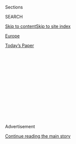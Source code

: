 <div id="app">

<div>

<div>

<div>

<div class="NYTAppHideMasthead css-1q2w90k e1suatyy0">

<div class="section css-ui9rw0 e1suatyy2">

<div class="css-eph4ug er09x8g0">

<div class="css-6n7j50">

</div>

<span class="css-1dv1kvn">Sections</span>

<div class="css-10488qs">

<span class="css-1dv1kvn">SEARCH</span>

</div>

[Skip to content](#site-content)[Skip to site
index](#site-index)

</div>

<div id="masthead-section-label" class="css-1wr3we4 eaxe0e00">

[Europe](https://www.nytimes.com/section/world/europe)

</div>

<div class="css-10698na e1huz5gh0">

</div>

</div>

<div id="masthead-bar-one" class="section hasLinks css-15hmgas e1csuq9d3">

<div class="css-uqyvli e1csuq9d0">

</div>

<div class="css-1uqjmks e1csuq9d1">

</div>

<div class="css-9e9ivx">

[](https://myaccount.nytimes.com/auth/login?response_type=cookie&client_id=vi)

</div>

<div class="css-1bvtpon e1csuq9d2">

[Today’s
Paper](https://www.nytimes.com/section/todayspaper)

</div>

</div>

</div>

</div>

<div data-aria-hidden="false">

<div id="site-content" data-role="main">

<div>

<div class="css-1aor85t" style="opacity:0.000000001;z-index:-1;visibility:hidden">

<div class="css-1hqnpie">

<div class="css-epjblv">

<span class="css-17xtcya">[Europe](/section/world/europe)</span><span class="css-x15j1o">|</span><span class="css-fwqvlz">How
a Poisoning in Bulgaria Exposed Russian Assassins in
Europe</span>

</div>

<div class="css-k008qs">

<div class="css-1iwv8en">

<span class="css-18z7m18"></span>

<div>

</div>

</div>

<span class="css-1n6z4y">https://nyti.ms/2Zfr2rs</span>

<div class="css-1705lsu">

<div class="css-4xjgmj">

<div class="css-4skfbu" data-role="toolbar" data-aria-label="Social Media Share buttons, Save button, and Comments Panel with current comment count" data-testid="share-tools">

  - 
  - 
  - 
  - 
    
    <div class="css-6n7j50">
    
    </div>

  - 

</div>

</div>

</div>

</div>

</div>

</div>

<div id="NYT_TOP_BANNER_REGION" class="css-13pd83m">

</div>

<div id="top-wrapper" class="css-1sy8kpn">

<div id="top-slug" class="css-l9onyx">

Advertisement

</div>

[Continue reading the main
story](#after-top)

<div class="ad top-wrapper" style="text-align:center;height:100%;display:block;min-height:250px">

<div id="top" class="place-ad" data-position="top" data-size-key="top">

</div>

</div>

<div id="after-top">

</div>

</div>

<div>

<div id="sponsor-wrapper" class="css-1hyfx7x">

<div id="sponsor-slug" class="css-19vbshk">

Supported by

</div>

[Continue reading the main
story](#after-sponsor)

<div id="sponsor" class="ad sponsor-wrapper" style="text-align:center;height:100%;display:block">

</div>

<div id="after-sponsor">

</div>

</div>

<div class="css-186x18t">

</div>

<div class="css-1vkm6nb ehdk2mb0">

# How a Poisoning in Bulgaria Exposed Russian Assassins in Europe

</div>

For years, members of a secret team, Unit 29155, operated without
Western security officials having any idea about their activities. But
an attack on an arms dealer in Sofia helped blow their cover.

<div class="css-79elbk" data-testid="photoviewer-wrapper">

<div class="css-z3e15g" data-testid="photoviewer-wrapper-hidden">

</div>

<div class="css-1a48zt4 ehw59r15" data-testid="photoviewer-children">

![<span class="css-16f3y1r e13ogyst0" data-aria-hidden="true">The arms
dealer Emilian Gebrev in Sofia, Bulgaria, in 2017. He survived two
poisoning attacks in 2015 that were eventually linked to a Russian hit
squad.</span><span class="css-cnj6d5 e1z0qqy90" itemprop="copyrightHolder"><span class="css-1ly73wi e1tej78p0">Credit...</span><span><span>Nikolay
Doychinov/Agence France-Presse — Getty
Images</span></span></span>](https://static01.nyt.com/images/2019/12/22/world/22bulgaria1/merlin_150422367_7e8be145-064f-479a-b88a-e1f4d6ad3880-articleLarge.jpg?quality=75&auto=webp&disable=upscale)

</div>

</div>

<div class="css-18e8msd">

<div class="css-vp77d3 epjyd6m0">

<div class="css-hus3qt ey68jwv0" data-aria-hidden="true">

[![Michael
Schwirtz](https://static01.nyt.com/images/2018/02/20/multimedia/author-michael-schwirtz/author-michael-schwirtz-thumbLarge-v2.jpg
"Michael Schwirtz")](https://www.nytimes.com/by/michael-schwirtz)

</div>

<div class="css-1baulvz">

By [<span class="css-1baulvz last-byline" itemprop="name">Michael
Schwirtz</span>](https://www.nytimes.com/by/michael-schwirtz)

</div>

</div>

  - Dec. 22,
    2019

  - 
    
    <div class="css-4xjgmj">
    
    <div class="css-d8bdto" data-role="toolbar" data-aria-label="Social Media Share buttons, Save button, and Comments Panel with current comment count" data-testid="share-tools">
    
      - 
      - 
      - 
      - 
        
        <div class="css-6n7j50">
        
        </div>
    
      - 
    
    </div>
    
    </div>

</div>

</div>

<div class="section meteredContent css-1r7ky0e" name="articleBody" itemprop="articleBody">

<div class="css-1fanzo5 StoryBodyCompanionColumn">

<div class="css-53u6y8">

SOFIA, Bulgaria — The Russian assassin used an alias, Sergei Fedotov,
and slipped into Bulgaria unnoticed, checking into a hotel in Sofia near
the office of a local arms manufacturer who had been selling ammunition
to Ukraine.

He led a team of three men.

Within days, one man sneaked into a locked parking garage, smeared
poison on the handle of the arms manufacturer’s car, then left,
undetected, except for blurry images captured by surveillance video.

Shortly after, the arms manufacturer, Emilian Gebrev, was meeting with
business partners at a rooftop restaurant when he began to hallucinate
and vomit.

The poisoning left Mr. Gebrev, now 65, hospitalized for a month. His son
was poisoned, and so was another top executive at his company. When Mr.
Gebrev was discharged, the assassins poisoned him and his son again, at
their summer home on the Black Sea. They all survived, though Mr.
Gebrev’s business has yet to recover fully.

</div>

</div>

<div class="css-1fanzo5 StoryBodyCompanionColumn">

<div class="css-53u6y8">

The assassination attempts in 2015 were remarkable not only for their
brazenness and persistence, but also because security and intelligence
officials in the West initially did not notice. Bulgarian prosecutors
looked at the case, failed to unearth any evidence and closed it.

Now Western security and intelligence officials say the Bulgaria
poisonings were a critical clue that helped expose a campaign by the
Kremlin and its sprawling web of intelligence operatives to eliminate
Russia’s enemies abroad and destabilize the West.

</div>

</div>

<div class="css-79elbk" data-testid="photoviewer-wrapper">

<div class="css-z3e15g" data-testid="photoviewer-wrapper-hidden">

</div>

<div class="css-1a48zt4 ehw59r15" data-testid="photoviewer-children">

![<span class="css-16f3y1r e13ogyst0" data-aria-hidden="true">President
Vladimir V. Putin of Russia in Moscow this month. He is pushing hard to
re-establish his country as a world
power.</span><span class="css-cnj6d5 e1z0qqy90" itemprop="copyrightHolder"><span class="css-1ly73wi e1tej78p0">Credit...</span><span>Aleksey
Nikolskyi/Sputnik, via
Reuters</span></span>](https://static01.nyt.com/images/2019/12/22/world/22bulgaria2/merlin_165799545_171d5056-5129-4ca7-9e84-25e083e8c6ad-articleLarge.jpg?quality=75&auto=webp&disable=upscale)

</div>

</div>

<div class="css-1fanzo5 StoryBodyCompanionColumn">

<div class="css-53u6y8">

“With Bulgaria, there was an ‘aha’ moment,” said one European security
official, who spoke on condition of anonymity to discuss classified
intelligence matters. “We looked at it and thought, damn, everything
aligned.”

Entering his third decade in power, President Vladimir V. Putin of
Russia is pushing hard to re-establish Russia as a world power. Russia
cannot compete economically or militarily with the United States and
China, so Mr. Putin is waging an asymmetric shadow war. Russian
mercenaries are fighting in
[Syria](https://www.nytimes.com/2018/05/24/world/middleeast/american-commandos-russian-mercenaries-syria.html),
[Libya](https://www.nytimes.com/2019/11/05/world/middleeast/russia-libya-mercenaries.html)
and
[Ukraine](https://www.nytimes.com/2014/05/28/world/europe/ukraine.html?searchResultPosition=2).
Russian hackers are sowing discord through disinformation and working to
undermine elections.

</div>

</div>

<div class="css-1fanzo5 StoryBodyCompanionColumn">

<div class="css-53u6y8">

Russian assassins have also been busy.

In October, [The New York Times
revealed](https://www.nytimes.com/2019/10/08/world/europe/unit-29155-russia-gru.html)
that a specialized group of Russian intelligence operatives — Unit 29155
— had for years been assigned to carry out killings and political
disruption campaigns in Europe. Intelligence and security officials say
the unit is responsible for the [assassination attempt last year against
Sergei V.
Skripal](https://www.nytimes.com/2018/03/05/world/europe/russian-spy-falls-ill-in-britain-again.html),
a Russian former spy in Britain; a failed operation in 2016 to [provoke
a military coup in
Montenegro](https://www.nytimes.com/2016/11/26/world/europe/finger-pointed-at-russians-in-alleged-coup-plot-in-montenegro.html);
and a campaign to destabilize Moldova.

Western intelligence agencies now know the name of the unit’s commanding
officer, Maj. Gen. Andrei V. Averyanov, and the location of its
headquarters in Moscow. Based on interviews with officials in Europe and
the United States, it is also now clear that the assassination attempts
against Mr. Gebrev served as a kind of Rosetta Stone that helped Western
intelligence agencies to discover Unit 29155 — and to decipher the kind
of threat it presented.

<div class="css-79elbk" data-testid="photoviewer-wrapper">

<div class="css-z3e15g" data-testid="photoviewer-wrapper-hidden">

</div>

<div class="css-1a48zt4 ehw59r15" data-testid="photoviewer-children">

<div class="css-zgakxe erfvjey0">

<span class="css-1ly73wi e1tej78p0">Image</span>

<div class="css-zjzyr8">

<div data-testid="lazyimage-container" style="height:580px">

</div>

</div>

</div>

<span class="css-16f3y1r e13ogyst0" data-aria-hidden="true">Maj. Gen.
Andrei V.
Averyanov</span><span class="css-cnj6d5 e1z0qqy90" itemprop="copyrightHolder"><span class="css-1ly73wi e1tej78p0">Credit...</span><span>Agence
France-Presse — Getty Images</span></span>

</div>

</div>

Since the original Times story, more information has come to light,
including the true identities of some of the unit’s members and other
possible activities in Spain and France. This month, [Germany expelled
two Russian
diplomats](https://www.nytimes.com/2019/12/04/world/europe/germany-assassination-russia.html)
as punishment for [the daylight assassination in
Berlin](https://www.nytimes.com/2019/09/26/world/europe/berlin-murder-russia.html)
of a former Chechen rebel commander, though it is unclear whether
operatives from 29155 were involved.

Security and intelligence officials are still working to understand how
and why the unit is assigned certain targets. Even now, investigators
have not determined the precise motive in the Gebrev case. Most likely,
intelligence officials say, Mr. Gebrev was a target because of the way
his business rankled the Kremlin: his arms sales to Ukraine, his
company’s intrusion into markets long dominated by Russia, and his
efforts to purchase a weapons factory coveted by a Russian oligarch.

Mr. Gebrev says he also believes that local business rivals or
politicians might somehow be involved.

“I have been thrown to the wolves,” Mr. Gebrev said in an interview.
“But why and how, I’m still asking myself.”

</div>

</div>

<div class="css-1fanzo5 StoryBodyCompanionColumn">

<div class="css-53u6y8">

## A Visit to the Afterlife

The poison took effect slowly.

Mr. Gebrev first realized something was wrong on the evening of April
27, 2015, when his right eye suddenly turned “as red as the red on the
Russian flag.” It felt, he said, as if someone had dumped a bucket of
sand into his pupil.

The next evening, Mr. Gebrev went to his favorite restaurant on the 19th
floor of the Hotel Marinela, a luxury hangout in Sofia, the Bulgarian
capital, where the clientele can pose for selfies with the peacocks
wandering freely around the bar. At dinner, Mr. Gebrev began to vomit
violently and was rushed to a military hospital. There, he began to see
explosions of vivid colors. Then, his field of vision suddenly turned to
black and white.

As his hallucinations intensified, he imagined angry, fantastical
creatures that threatened to drag him away.

“I visited the afterlife three times, by my estimate,” he said in one of
a series of interviews conducted over the past half year. “The doctors
said they almost lost me.”

A day later, the company’s production manager, Valentin Tahchiev, was
hospitalized, too. Days after that, Mr. Gebrev’s son, Hristo, who was
being groomed to lead Mr. Gebrev’s company, Emco, was also rushed to
intensive care.

“When they get rid of me and my son, the company will be destroyed,” Mr.
Gebrev said later. “Who would sign contracts? Who has the rights?”

</div>

</div>

<div class="css-1fanzo5 StoryBodyCompanionColumn">

<div class="css-53u6y8">

For the next month, as Mr. Gebrev recuperated in the hospital, the
Bulgarian authorities made little progress on the case. In a former
Soviet satellite country with a long history of contract killings, the
Bulgarian news media barely paid attention. The prosecutor general
suggested that Mr. Gebrev had been sickened by tainted arugula.
Eventually, though, officials concluded that all three men had been
poisoned.

</div>

</div>

<div class="css-79elbk" data-testid="photoviewer-wrapper">

<div class="css-z3e15g" data-testid="photoviewer-wrapper-hidden">

</div>

<div class="css-1a48zt4 ehw59r15" data-testid="photoviewer-children">

<div class="css-1xdhyk6 erfvjey0">

<span class="css-1ly73wi e1tej78p0">Image</span>

<div class="css-zjzyr8">

<div data-testid="lazyimage-container" style="height:257.77777777777777px">

</div>

</div>

</div>

<span class="css-16f3y1r e13ogyst0" data-aria-hidden="true">“I visited
the afterlife three times by my estimate,” Mr. Gebrev, left, said. “The
doctors said they almost lost
me.”</span><span class="css-cnj6d5 e1z0qqy90" itemprop="copyrightHolder"><span class="css-1ly73wi e1tej78p0">Credit...</span><span>Nikolay
Doychinov/Agence France-Presse — Getty Images</span></span>

</div>

</div>

<div class="css-1fanzo5 StoryBodyCompanionColumn">

<div class="css-53u6y8">

In late May, Mr. Gebrev was released from the hospital and joined his
son at the family vacation home on the Black Sea. There, the two men
were poisoned again. This time, the symptoms were less dramatic and they
drove themselves back to Sofia and checked into the same hospital for
about two weeks.

Despite two poisonings, Bulgarian prosecutors failed to unearth any
leads or evidence. Bulgarian intelligence agencies never reported
detecting a Russian assassination team in the country, and possibly
never realized it had been there.

“Anytime it’s linked to something with Russia, Bulgarian intelligence is
very impotent,” said Rosen Plevneliev, who was Bulgaria’s president at
the time of the poisonings. “Bulgarian intelligence is not willing to
counter Russian intelligence and hybrid warfare.”

When the hospital failed to determine the substance used in the
poisoning, Mr. Gebrev enlisted a Finnish laboratory, Verifin, which
detected two chemicals in his urine, including diethyl phosphonate,
which is found in pesticides. The other chemical could not be
identified.

By the following summer, the Bulgarian authorities had dropped the case.
They apparently had no idea that Unit 29155 even existed. Neither did
intelligence and security officials in the rest of Europe.

Yet as Mr. Gebrev’s case remained colder than cold, members of Unit
29155 were very busy, according to partial travel records reviewed by
The Times. From 2016 to 2018, operatives made at least two dozen trips
from Moscow to different European countries.

</div>

</div>

<div class="css-1fanzo5 StoryBodyCompanionColumn">

<div class="css-53u6y8">

Their operation in Bulgaria most likely would never have been detected.

Then there was another poisoning.

## An Unexpected Breakthrough

In March 2018, a former Russian spy named Sergei V. Skripal was poisoned
by a lethal nerve agent in the English town of Salisbury. He began
ranting at a restaurant and fell into a coma before clawing his way back
to life. It was the first recorded use of a chemical weapon in Europe
since World War II, and it touched off a frantic investigation to
determine the extent of the threat.

British prosecutors [attributed the attack to
assassins](https://www.nytimes.com/2018/09/05/world/europe/russia-uk-novichok-skripal.html)
working for Russia’s military intelligence agency, known widely as the
G.R.U. Working with European allies, the British authorities analyzed
travel records of known Russian operatives. One stood out, a man using a
Russian passport with the name of Sergei
Fedotov.

</div>

</div>

<div class="css-79elbk" data-testid="photoviewer-wrapper">

<div class="css-z3e15g" data-testid="photoviewer-wrapper-hidden">

</div>

<div class="css-1a48zt4 ehw59r15" data-testid="photoviewer-children">

<div class="css-1xdhyk6 erfvjey0">

<span class="css-1ly73wi e1tej78p0">Image</span>

<div class="css-zjzyr8">

<div data-testid="lazyimage-container" style="height:257.1333333333334px">

</div>

</div>

</div>

<span class="css-16f3y1r e13ogyst0" data-aria-hidden="true">Military
personnel investigating the poisoning of Sergei V. Skripal in Salisbury,
England, last
year.</span><span class="css-cnj6d5 e1z0qqy90" itemprop="copyrightHolder"><span class="css-1ly73wi e1tej78p0">Credit...</span><span>Chris
J Ratcliffe/Getty Images</span></span>

</div>

</div>

<div class="css-1fanzo5 StoryBodyCompanionColumn">

<div class="css-53u6y8">

For five years, he had traveled extensively in Europe, visiting Serbia,
Spain and Switzerland. He was in London a few days before Mr. Skripal
was poisoned, leaving shortly after that attack, and British authorities
have now identified him as the commander of the team that poisoned Mr.
Skripal.

It also turned out that he had been in Bulgaria in 2015, making three
visits: in February; in April, when Mr. Gebrev was first poisoned; and
again in late May, coinciding with the second poisoning.

Investigators from the Britain-based open-source news outlet Bellingcat
[have identified the
man](https://www.bellingcat.com/news/uk-and-europe/2019/02/14/third-suspect-in-skripal-poisoning-identified-as-denis-sergeev-high-ranking-gru-officer/)
using the Fedotov alias as Denis V. Sergeev, a high-ranking G.R.U.
officer and a veteran of Russia’s wars in the North Caucasus. The
British authorities confirmed the accuracy of the report.

</div>

</div>

<div class="css-1fanzo5 StoryBodyCompanionColumn">

<div class="css-53u6y8">

The revelation that he was connected to the poisonings in both England
and Bulgaria was critical in helping Western officials conclude that
these were not one-off Russian attacks but rather part of a coordinated
campaign run by Unit 29155.

In recent weeks, another operation possibly involving the man known as
Mr. Fedotov has emerged in Spain. The highest criminal court there is
investigating whether Mr. Fedotov and other Russian operatives might
have had some involvement in the protests that destabilized Catalonia in
October 2017. Travel records show that he arrived in Barcelona a few
days before the region held an independence referendum that
month.

</div>

</div>

<div class="css-79elbk" data-testid="photoviewer-wrapper">

<div class="css-z3e15g" data-testid="photoviewer-wrapper-hidden">

</div>

<div class="css-1a48zt4 ehw59r15" data-testid="photoviewer-children">

<div class="css-1xdhyk6 erfvjey0">

<span class="css-1ly73wi e1tej78p0">Image</span>

<div class="css-zjzyr8">

<div data-testid="lazyimage-container" style="height:262.2888888888889px">

</div>

</div>

</div>

<span class="css-16f3y1r e13ogyst0" data-aria-hidden="true">The
headquarters of Russia’s military intelligence agency, known widely as
the G.R.U., in
Moscow.</span><span class="css-cnj6d5 e1z0qqy90" itemprop="copyrightHolder"><span class="css-1ly73wi e1tej78p0">Credit...</span><span>Natalia
Kolesnikova/Agence France-Presse — Getty Images</span></span>

</div>

</div>

<div class="css-1fanzo5 StoryBodyCompanionColumn">

<div class="css-53u6y8">

During his visits to Bulgaria two years earlier, Mr. Fedotov was joined
by other officers. For the April 2015 poisoning, it was two men using
the aliases Georgi Gorshkov and Sergei Pavlov, according to two European
security officials, who requested anonymity to discuss sensitive
intelligence matters. The man using the Pavlov identity also visited
London a year before the Skripal poisoning, possibly in preparation for
the attack.

Armed with new evidence provided by the British, the Bulgarian
prosecutor general, Sotir Tsatsarov, reopened the case in October 2018.
Almost immediately, investigators discovered fresh clues. Before the
initial poisoning, Mr. Fedotov and two other operatives from Unit 29155
had checked into the Hill Hotel, in the same complex where Mr. Gebrev
has his office. They insisted, prosecutors now say, on rooms with views
of the entrance to an underground parking garage where Emco executives
kept their cars.

In the garage, prosecutors discovered grainy surveillance video that
showed a well-dressed figure approaching Mr. Gebrev’s gray Nissan, as
well as the cars owned by Mr. Gebrev’s son and by the production
manager. The figure appears to smear something on the handles of all
three cars. Western intelligence officials have surmised that the
substance was a poison.

The surveillance video was described to The Times by two security
officials familiar with its contents, but who had not watched it
themselves. They requested anonymity to discuss a live investigation.
This month, the office of Mr. Tsatsarov, the prosecutor general,
confirmed the existence of the video — but said that its poor quality
prevented investigators from identifying the well-dressed figure. Mr.
Tsatsarov, whose term ended on Wednesday, has sent the video for
analysis by the Federal Bureau of Investigation.

</div>

</div>

<div class="css-1fanzo5 StoryBodyCompanionColumn">

<div class="css-53u6y8">

Travel information shared with The Times shows that all three assassins
with Unit 29155 left Bulgaria on April 28, as Mr. Gebrev lay in the
hospital imagining monsters trying to tear him apart.

## Bad Arugula

There is little doubt that Mr. Gebrev’s profession — the manufacture and
sale of munitions and light weapons — places him in a risky field,
especially in Bulgaria.

In recent years, the Kremlin has grown increasingly alarmed as smaller
countries have nibbled away at Russia’s dominance in the arms industry.
At [a meeting in June](http://kremlin.ru/events/president/news/60812)
with high-ranking security officials, Mr. Putin warned that Russia’s
position in the industry was threatened.

“New factors, complicating our work with our partners in military and
technical cooperation — including competitive fights and increasingly
aggressive use of unscrupulous methods of political blackmail, and
sanctions — demand attention and an adequate response,” Mr. Putin said.
“We need to do everything we can to preserve Russia’s leading position
in the world arms market.”

Bulgaria now sells more than 1.2 billion euros, about $1.3 billion, in
weapons annually, a relatively modest figure for the sector, but a sum
that has not gone unnoticed by Moscow. Tihomir Bezlov, a security
analyst, says he believes that is what made Mr. Gebrev a target.

“This is really big trouble for Russia,” said Mr. Bezlov, of the Center
for the Study of Democracy in Sofia. “We don’t produce planes and tanks,
but in this area of light weapons, this is serious
competition.”

</div>

</div>

<div class="css-79elbk" data-testid="photoviewer-wrapper">

<div class="css-z3e15g" data-testid="photoviewer-wrapper-hidden">

</div>

<div class="css-1a48zt4 ehw59r15" data-testid="photoviewer-children">

<div class="css-1xdhyk6 erfvjey0">

<span class="css-1ly73wi e1tej78p0">Image</span>

<div class="css-zjzyr8">

<div data-testid="lazyimage-container" style="height:257.1333333333334px">

</div>

</div>

</div>

<span class="css-16f3y1r e13ogyst0" data-aria-hidden="true">An annual
meeting of Russia supporters in the central Bulgarian town of Kazanlak
in
2014.</span><span class="css-cnj6d5 e1z0qqy90" itemprop="copyrightHolder"><span class="css-1ly73wi e1tej78p0">Credit...</span><span>Nikolay
Doychinov/Agence France-Presse — Getty Images</span></span>

</div>

</div>

<div class="css-1fanzo5 StoryBodyCompanionColumn">

<div class="css-53u6y8">

Mr. Gebrev’s business grew out of the collapse of communism. When a
scramble ensued for control of weapons factories, the new Bulgarian
government blocked Russian buyers and doled out export licenses to men
like Mr. Gebrev.

He has since moved into areas long dominated by Russia, including the
Indian market, where he describes himself as “a niche player.”

“While Russia is exporting ammo worth billions of euros, we are
exporting for millions or hundreds of millions,” Mr. Gebrev said. “But
never mind, we’re winning tenders and they’re dreaming and thinking that
the markets belong to them.”

Emco, Mr. Gebrev’s company, also made sales to Ukraine, Russia’s enemy.

At the outset of [Ukraine’s war with Russian-backed
separatists](https://www.nytimes.com/2014/03/19/world/europe/ukraine.html)
in 2014, Emco signed a contract with the Ukrainian government to supply
artillery ammunition, according to Sergii Bondarchuk, a former head of
one of Ukraine’s state-controlled arms companies.

After Russian protests, the Bulgarian government canceled the contract
in 2015, Mr. Bondarchuk said. In a statement to The Times on Wednesday,
Emco made no mention of Russian pressure but said it had unilaterally
halted sales to Ukraine in November 2014. Mr. Gebrev described his
contracts in Ukraine as
“peanuts.”

</div>

</div>

<div class="css-79elbk" data-testid="photoviewer-wrapper">

<div class="css-z3e15g" data-testid="photoviewer-wrapper-hidden">

</div>

<div class="css-1a48zt4 ehw59r15" data-testid="photoviewer-children">

<div class="css-1xdhyk6 erfvjey0">

<span class="css-1ly73wi e1tej78p0">Image</span>

<div class="css-zjzyr8">

<div data-testid="lazyimage-container" style="height:257.77777777777777px">

</div>

</div>

</div>

<span class="css-16f3y1r e13ogyst0" data-aria-hidden="true">Members of a
Ukrainian border guard unit in Luhansk, Ukraine, in
2014.</span><span class="css-cnj6d5 e1z0qqy90" itemprop="copyrightHolder"><span class="css-1ly73wi e1tej78p0">Credit...</span><span>Sergey
Ponomarev for The New York Times</span></span>

</div>

</div>

<div class="css-1fanzo5 StoryBodyCompanionColumn">

<div class="css-53u6y8">

Mr. Gebrev was also entangled with another project that might have
displeased Moscow. Shortly before he was poisoned, Mr. Gebrev tried to
buy Dunarit, a large arms production plant in Bulgaria coveted by a
Kremlin-backed oligarch. A secret memo written around the same time (and
since made public by Bulgarian prosecutors) detailed a Russian plan to
transfer Dunarit to the oligarch, Konstantin Malofeev.

</div>

</div>

<div class="css-1fanzo5 StoryBodyCompanionColumn">

<div class="css-53u6y8">

The United States and the European Union have imposed sanctions on Mr.
Malofeev for funding Russian-backed separatists in eastern Ukraine.

Today, Mr. Gebrev has recovered physically, though his business is still
ailing. In August 2017, the Bulgarian Economic Ministry temporarily
revoked his export license. The ministry is headed by Emil Karanikolov,
who was nominated to his post by the far-right Ataka party, which has
long faced scrutiny over its close ties with Moscow.

Unlike many wealthy businessmen in Bulgaria, Mr. Gebrev has no bodyguard
and prefers to drive himself. But he remains jumpy. Last fall, a
surveillance camera at his home captured infrared images of a spectral
figure with a mask snooping around outside.

“I would be the happiest man on earth if the poisoning didn’t take place
and I felt sick because I had eaten some bad arugula,” he said later. “I
don’t see myself as so important that someone would try to kill me.”

Boryana Dzhambazova contributed reporting and research.

</div>

</div>

<div>

</div>

</div>

<div>

</div>

<div>

</div>

<div>

</div>

<div>

<div id="bottom-wrapper" class="css-1ede5it">

<div id="bottom-slug" class="css-l9onyx">

Advertisement

</div>

[Continue reading the main
story](#after-bottom)

<div id="bottom" class="ad bottom-wrapper" style="text-align:center;height:100%;display:block;min-height:90px">

</div>

<div id="after-bottom">

</div>

</div>

</div>

</div>

</div>

## Site Index

<div>

</div>

## Site Information Navigation

  - [© <span>2020</span> <span>The New York Times
    Company</span>](https://help.nytimes.com/hc/en-us/articles/115014792127-Copyright-notice)

<!-- end list -->

  - [NYTCo](https://www.nytco.com/)
  - [Contact
    Us](https://help.nytimes.com/hc/en-us/articles/115015385887-Contact-Us)
  - [Work with us](https://www.nytco.com/careers/)
  - [Advertise](https://nytmediakit.com/)
  - [T Brand Studio](http://www.tbrandstudio.com/)
  - [Your Ad
    Choices](https://www.nytimes.com/privacy/cookie-policy#how-do-i-manage-trackers)
  - [Privacy](https://www.nytimes.com/privacy)
  - [Terms of
    Service](https://help.nytimes.com/hc/en-us/articles/115014893428-Terms-of-service)
  - [Terms of
    Sale](https://help.nytimes.com/hc/en-us/articles/115014893968-Terms-of-sale)
  - [Site
    Map](https://spiderbites.nytimes.com)
  - [Help](https://help.nytimes.com/hc/en-us)
  - [Subscriptions](https://www.nytimes.com/subscription?campaignId=37WXW)

</div>

</div>

</div>

</div>
